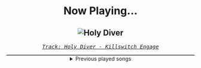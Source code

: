 <div align="center"> 
<h1>Now Playing...</h1>

![Holy Diver](https://i.scdn.co/image/ab67616d00001e02cc5bb1a3f809896baf67dba4)
--
_<samp><a href="https://open.spotify.com/track/3a9urnht8HvfFzPwd0ipx6">Track: Holy Diver - Killswitch Engage</a></samp>_

<div style="border: 1px #4B5054 solid"></div>
<details>
  <summary>
    Previous played songs
  </summary>
  <table>
    <thead>
      <tr>
        <th>
          Artist
        </th>
        <th>
          Song
        </th>
        <th>
          Link
        </th>
      </tr>
    </thead>
    <tbody>
      <tr><td>Killswitch Engage</td><td>Holy Diver</td><td><a href="https://open.spotify.com/track/3a9urnht8HvfFzPwd0ipx6">https://open.spotify.com/track/3a9urnht8HvfFzPwd0ipx6</a></td></tr><tr><td>Disturbed</td><td>Ten Thousand Fists</td><td><a href="https://open.spotify.com/track/5hkgrWxkobGtg30I7DsfVu">https://open.spotify.com/track/5hkgrWxkobGtg30I7DsfVu</a></td></tr><tr><td>SICK PUPPIES</td><td>You're Going Down</td><td><a href="https://open.spotify.com/track/5FQXMRDSTkn9fowDJ3kZo8">https://open.spotify.com/track/5FQXMRDSTkn9fowDJ3kZo8</a></td></tr><tr><td>A Day To Remember</td><td>Mr. Highway's Thinking About The End</td><td><a href="https://open.spotify.com/track/3VnBhHJdT7p05Wtenu4fmt">https://open.spotify.com/track/3VnBhHJdT7p05Wtenu4fmt</a></td></tr><tr><td>Escape the Fate</td><td>This War Is Ours (The Guillotine II)</td><td><a href="https://open.spotify.com/track/1z33QOn2Hcq9SfI5pES25L">https://open.spotify.com/track/1z33QOn2Hcq9SfI5pES25L</a></td></tr><tr><td>Bullet For My Valentine</td><td>Hit The Floor</td><td><a href="https://open.spotify.com/track/0UYJv76bj5U3QRghS8wL9e">https://open.spotify.com/track/0UYJv76bj5U3QRghS8wL9e</a></td></tr><tr><td>Papa Roach</td><td>...To Be Loved</td><td><a href="https://open.spotify.com/track/5RxCC8ecpIb6W9MVrJNmSF">https://open.spotify.com/track/5RxCC8ecpIb6W9MVrJNmSF</a></td></tr><tr><td>Adelitas Way</td><td>Invincible</td><td><a href="https://open.spotify.com/track/4FthwGFz9SVZgCVqxNXsSK">https://open.spotify.com/track/4FthwGFz9SVZgCVqxNXsSK</a></td></tr><tr><td>Linkin Park</td><td>Figure.09</td><td><a href="https://open.spotify.com/track/0rPTPahzhGx9LSzI8XX5OM">https://open.spotify.com/track/0rPTPahzhGx9LSzI8XX5OM</a></td></tr><tr><td>Linkin Park</td><td>Figure.09</td><td><a href="https://open.spotify.com/track/0rPTPahzhGx9LSzI8XX5OM">https://open.spotify.com/track/0rPTPahzhGx9LSzI8XX5OM</a></td></tr><tr><td>Disturbed</td><td>Fear</td><td><a href="https://open.spotify.com/track/65XkfBp7jL8hKiI7HIPnaj">https://open.spotify.com/track/65XkfBp7jL8hKiI7HIPnaj</a></td></tr><tr><td>Dark new Day</td><td>Brother</td><td><a href="https://open.spotify.com/track/6xG98dEo5in1q1XzKItax4">https://open.spotify.com/track/6xG98dEo5in1q1XzKItax4</a></td></tr><tr><td>Breaking Benjamin</td><td>I Will Not Bow</td><td><a href="https://open.spotify.com/track/2yXyz4NLTZx9CLdXfLTp5E">https://open.spotify.com/track/2yXyz4NLTZx9CLdXfLTp5E</a></td></tr><tr><td>Five Finger Death Punch</td><td>The Bleeding</td><td><a href="https://open.spotify.com/track/6LRmV5GZUjKLgxi7lBWriQ">https://open.spotify.com/track/6LRmV5GZUjKLgxi7lBWriQ</a></td></tr><tr><td>Killswitch Engage</td><td>The End of Heartache - Alternate Version</td><td><a href="https://open.spotify.com/track/2UMp3ysdZdWmv23dVshr9E">https://open.spotify.com/track/2UMp3ysdZdWmv23dVshr9E</a></td></tr><tr><td>Bullet For My Valentine</td><td>Scream Aim Fire</td><td><a href="https://open.spotify.com/track/7tFxCn0Qb75pbx993wqUIQ">https://open.spotify.com/track/7tFxCn0Qb75pbx993wqUIQ</a></td></tr><tr><td>Evanescence</td><td>Whisper</td><td><a href="https://open.spotify.com/track/1TU3KOnNwSERgNbF2Yzl7N">https://open.spotify.com/track/1TU3KOnNwSERgNbF2Yzl7N</a></td></tr><tr><td>The Red Jumpsuit Apparatus</td><td>In Fate's Hands</td><td><a href="https://open.spotify.com/track/0r6DsDv0wkIGpVBUqaV15E">https://open.spotify.com/track/0r6DsDv0wkIGpVBUqaV15E</a></td></tr><tr><td>Papercut Massacre</td><td>Lose My Life</td><td><a href="https://open.spotify.com/track/2J6qr3pC10jeEg7dSN9YHG">https://open.spotify.com/track/2J6qr3pC10jeEg7dSN9YHG</a></td></tr><tr><td>Linkin Park</td><td>Papercut</td><td><a href="https://open.spotify.com/track/1Vej0qeQ3ioKwpI6FUbRv1">https://open.spotify.com/track/1Vej0qeQ3ioKwpI6FUbRv1</a></td></tr>
    </tbody>
  </table>
</details>

</div>

